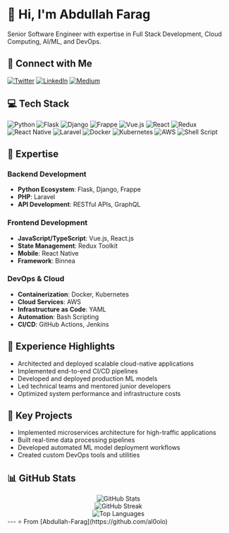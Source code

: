 # 👋 Hi, I'm Abdullah Farag

Senior Software Engineer with expertise in Full Stack Development, Cloud Computing, AI/ML, and DevOps.

## 🔗 Connect with Me
[![Twitter](https://img.shields.io/badge/Twitter-%231DA1F2.svg?style=flat&logo=Twitter&logoColor=white)](https://twitter.com/al0olo)
[![LinkedIn](https://img.shields.io/badge/LinkedIn-%230077B5.svg?style=flat&logo=linkedin&logoColor=white)](https://linkedin.com/in/al0olo)
[![Medium](https://img.shields.io/badge/Medium-12100E?style=flat&logo=medium&logoColor=white)](https://medium.com/@a_farag)

## 💻 Tech Stack
![Python](https://img.shields.io/badge/python-3670A0?style=flat&logo=python&logoColor=ffdd54)
![Flask](https://img.shields.io/badge/flask-%23000.svg?style=flat&logo=flask&logoColor=white)
![Django](https://img.shields.io/badge/django-%23092E20.svg?style=flat&logo=django&logoColor=white)
![Frappe](https://img.shields.io/badge/Frappe-0089FF?style=flat&logo=frappe&logoColor=white)
![Vue.js](https://img.shields.io/badge/vuejs-%2335495e.svg?style=flat&logo=vuedotjs&logoColor=%234FC08D)
![React](https://img.shields.io/badge/react-%2320232a.svg?style=flat&logo=react&logoColor=%2361DAFB)
![Redux](https://img.shields.io/badge/redux-%23593d88.svg?style=flat&logo=redux&logoColor=white)
![React Native](https://img.shields.io/badge/react_native-%2320232a.svg?style=flat&logo=react&logoColor=%2361DAFB)
![Laravel](https://img.shields.io/badge/laravel-%23FF2D20.svg?style=flat&logo=laravel&logoColor=white)
![Docker](https://img.shields.io/badge/docker-%230db7ed.svg?style=flat&logo=docker&logoColor=white)
![Kubernetes](https://img.shields.io/badge/kubernetes-%23326ce5.svg?style=flat&logo=kubernetes&logoColor=white)
![AWS](https://img.shields.io/badge/AWS-%23FF9900.svg?style=flat&logo=amazon-aws&logoColor=white)
![Shell Script](https://img.shields.io/badge/shell_script-%23121011.svg?style=flat&logo=gnu-bash&logoColor=white)

## 🚀 Expertise

### Backend Development
- **Python Ecosystem**: Flask, Django, Frappe
- **PHP**: Laravel
- **API Development**: RESTful APIs, GraphQL

### Frontend Development
- **JavaScript/TypeScript**: Vue.js, React.js
- **State Management**: Redux Toolkit
- **Mobile**: React Native
- **Framework**: Binnea

### DevOps & Cloud
- **Containerization**: Docker, Kubernetes
- **Cloud Services**: AWS
- **Infrastructure as Code**: YAML
- **Automation**: Bash Scripting
- **CI/CD**: GitHub Actions, Jenkins

## 💼 Experience Highlights
- Architected and deployed scalable cloud-native applications
- Implemented end-to-end CI/CD pipelines
- Developed and deployed production ML models
- Led technical teams and mentored junior developers
- Optimized system performance and infrastructure costs

## 🌟 Key Projects
- Implemented microservices architecture for high-traffic applications
- Built real-time data processing pipelines
- Developed automated ML model deployment workflows
- Created custom DevOps tools and utilities

## 📊 GitHub Stats
<div align="center">
  <img src="https://github-readme-stats.vercel.app/api?username=al0olo&show_icons=true&theme=radical" alt="GitHub Stats" />
  <br/>
  <img src="https://github-readme-streak-stats.herokuapp.com/?user=al0olo&theme=radical" alt="GitHub Streak" />
  <br/>
  <img src="https://github-readme-stats.vercel.app/api/top-langs/?username=al0olo&layout=compact&theme=radical" alt="Top Languages" />
</div>
---
⭐️ From [Abdullah-Farag](https://github.com/al0olo)
